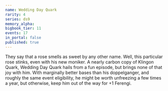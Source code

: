 ```yaml
---
name: Wedding Day Quark
rarity: 4
series: ds9
memory_alpha:
bigbook_tier: 11
events: 17
in_portal: false
published: true
---
```


They say that a rose smells as sweet by any other name. Well, this particular rose stinks, even with his new moniker. A nearly carbon copy of Klingon Quark, Wedding Day Quark hails from a fun episode, but brings none of that joy with him. With marginally better bases than his doppelganger, and roughly the same event eligibility, he might be worth unfreezing a few times a year, but otherwise, keep him out of the way for +1 Ferengi.
